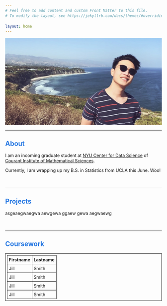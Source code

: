 ```yaml
---
# Feel free to add content and custom Front Matter to this file.
# To modify the layout, see https://jekyllrb.com/docs/themes/#overriding-theme-defaults

layout: home
---
```



![This is me yay](/assets/index_pic.png) 

----
## <font color='2a7ae2'>About</font>
I am an incoming graduate student at [NYU Center for Data Science](https://cds.nyu.edu/) of [Courant Institute of Mathematical Sciences](https://www.courant.nyu.edu/). 

Currently, I am wrapping up my B.S. in Statistics from UCLA this June. Woo!
<br><br><br>

----
## <font color='2a7ae2'>Projects</font>
asgeaegwaegwa aewgewa ggaew gewa aegwaewg
<br><br><br>

----
## <font color='2a7ae2'>Coursework</font>


<table style="width:100%">
  <tr>
    <th>Firstname</th>
    <th>Lastname</th>
  </tr>
  <tr>
    <td>Jill</td>
    <td>Smith</td>
  </tr>
  <tr>
    <td>Jill</td>
    <td>Smith</td>
  </tr>
  <tr>
    <td>Jill</td>
    <td>Smith</td>
  </tr>
  <tr>
    <td>Jill</td>
    <td>Smith</td>
  </tr>
</table>

<html>
<head>
<style>
table, th, td {
  border: 1px solid black;
  padding: 5px;
}
table {
  border-spacing: 15px;
}
</style>
</head>
<body>



